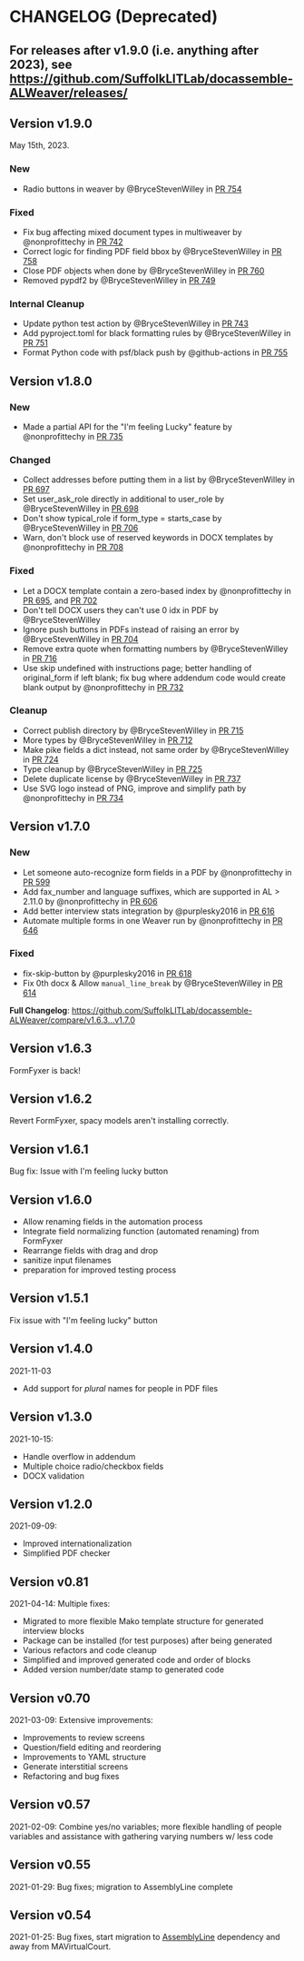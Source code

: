 # CHANGELOG (Deprecated)

## For releases after v1.9.0 (i.e. anything after 2023), see https://github.com/SuffolkLITLab/docassemble-ALWeaver/releases/

## Version v1.9.0

May 15th, 2023.

### New

* Radio buttons in weaver by @BryceStevenWilley in [PR 754](https://github.com/SuffolkLITLab/docassemble-ALWeaver/pull/754)

### Fixed

* Fix bug affecting mixed document types in multiweaver by @nonprofittechy in [PR 742](https://github.com/SuffolkLITLab/docassemble-ALWeaver/pull/742)
* Correct logic for finding PDF field bbox by @BryceStevenWilley in [PR 758](https://github.com/SuffolkLITLab/docassemble-ALWeaver/pull/758)
* Close PDF objects when done by @BryceStevenWilley in [PR 760](https://github.com/SuffolkLITLab/docassemble-ALWeaver/pull/760)
* Removed pypdf2 by @BryceStevenWilley in [PR 749](https://github.com/SuffolkLITLab/docassemble-ALWeaver/pull/749)

### Internal Cleanup

* Update python test action by @BryceStevenWilley in [PR 743](https://github.com/SuffolkLITLab/docassemble-ALWeaver/pull/743)
* Add pyproject.toml for black formatting rules by @BryceStevenWilley in [PR 751](https://github.com/SuffolkLITLab/docassemble-ALWeaver/pull/751)
* Format Python code with psf/black push by @github-actions in [PR 755](https://github.com/SuffolkLITLab/docassemble-ALWeaver/pull/755)


## Version v1.8.0

### New
* Made a partial API for the "I'm feeling Lucky" feature by @nonprofittechy in [PR 735](https://github.com/SuffolkLITLab/docassemble-ALWeaver/pull/735)

### Changed

* Collect addresses before putting them in a list by @BryceStevenWilley in [PR 697](https://github.com/SuffolkLITLab/docassemble-ALWeaver/pull/697)
* Set user_ask_role directly in additional to user_role by @BryceStevenWilley in [PR 698](https://github.com/SuffolkLITLab/docassemble-ALWeaver/pull/698)
* Don't show typical_role if form_type = starts_case by @BryceStevenWilley in [PR 706](https://github.com/SuffolkLITLab/docassemble-ALWeaver/pull/706)
* Warn, don't block use of reserved keywords in DOCX templates by @nonprofittechy in [PR 708](https://github.com/SuffolkLITLab/docassemble-ALWeaver/pull/708)

### Fixed
* Let a DOCX template contain a zero-based index by @nonprofittechy in [PR 695](https://github.com/SuffolkLITLab/docassemble-ALWeaver/pull/695), and [PR 702](https://github.com/SuffolkLITLab/docassemble-ALWeaver/pull/702)
* Don't tell DOCX users they can't use 0 idx in PDF by @BryceStevenWilley
* Ignore push buttons in PDFs instead of raising an error by @BryceStevenWilley in [PR 704](https://github.com/SuffolkLITLab/docassemble-ALWeaver/pull/704)
* Remove extra quote when formatting numbers by @BryceStevenWilley in [PR 716](https://github.com/SuffolkLITLab/docassemble-ALWeaver/pull/716)
* Use skip undefined with instructions page; better handling of original_form if left blank; fix bug where addendum code would create blank output by @nonprofittechy in [PR 732](https://github.com/SuffolkLITLab/docassemble-ALWeaver/pull/732)

### Cleanup
* Correct publish directory by @BryceStevenWilley in [PR 715](https://github.com/SuffolkLITLab/docassemble-ALWeaver/pull/715)
* More types by @BryceStevenWilley in [PR 712](https://github.com/SuffolkLITLab/docassemble-ALWeaver/pull/712)
* Make pike fields a dict instead, not same order by @BryceStevenWilley in [PR 724](https://github.com/SuffolkLITLab/docassemble-ALWeaver/pull/724)
* Type cleanup by @BryceStevenWilley in [PR 725](https://github.com/SuffolkLITLab/docassemble-ALWeaver/pull/725)
* Delete duplicate license by @BryceStevenWilley in [PR 737](https://github.com/SuffolkLITLab/docassemble-ALWeaver/pull/737)
* Use SVG logo instead of PNG, improve and simplify path by @nonprofittechy in [PR 734](https://github.com/SuffolkLITLab/docassemble-ALWeaver/pull/734)

## Version v1.7.0

### New

* Let someone auto-recognize form fields in a PDF by @nonprofittechy in [PR 599](https://github.com/SuffolkLITLab/docassemble-ALWeaver/pull/599)
* Add fax_number and language suffixes, which are supported in AL > 2.11.0 by @nonprofittechy in [PR 606](https://github.com/SuffolkLITLab/docassemble-ALWeaver/pull/606)
* Add better interview stats integration by @purplesky2016 in [PR 616](https://github.com/SuffolkLITLab/docassemble-ALWeaver/pull/616)
* Automate multiple forms in one Weaver run by @nonprofittechy in [PR 646](https://github.com/SuffolkLITLab/docassemble-ALWeaver/pull/646)

### Fixed

* fix-skip-button by @purplesky2016 in [PR 618](https://github.com/SuffolkLITLab/docassemble-ALWeaver/pull/618)
* Fix 0th docx & Allow `manual_line_break` by @BryceStevenWilley in [PR 614](https://github.com/SuffolkLITLab/docassemble-ALWeaver/pull/614)

**Full Changelog**: https://github.com/SuffolkLITLab/docassemble-ALWeaver/compare/v1.6.3...v1.7.0

## Version v1.6.3

FormFyxer is back!

## Version v1.6.2

Revert FormFyxer, spacy models aren't installing correctly.

## Version v1.6.1

Bug fix:
Issue with I'm feeling lucky button

## Version v1.6.0

* Allow renaming fields in the automation process
* Integrate field normalizing function (automated renaming) from FormFyxer
* Rearrange fields with drag and drop
* sanitize input filenames
* preparation for improved testing process

## Version v1.5.1

Fix issue with "I'm feeling lucky" button

## Version v1.4.0

2021-11-03
* Add support for *plural* names for people in PDF files

## Version v1.3.0

2021-10-15:
* Handle overflow in addendum
* Multiple choice radio/checkbox fields
* DOCX validation

## Version v1.2.0

2021-09-09:
* Improved internationalization
* Simplified PDF checker


## Version v0.81

2021-04-14: Multiple fixes:
* Migrated to more flexible Mako template structure for generated
  interview blocks
* Package can be installed (for test purposes) after being
  generated
* Various refactors and code cleanup
* Simplified and improved generated code and order of blocks
* Added version number/date stamp to generated code


## Version v0.70

2021-03-09: Extensive improvements:
* Improvements to review screens
* Question/field editing and reordering
* Improvements to YAML structure
* Generate interstitial screens
* Refactoring and bug fixes


## Version v0.57

2021-02-09: Combine yes/no variables; more flexible handling of people variables and assistance with gathering varying numbers w/ less code

## Version v0.55

2021-01-29: Bug fixes; migration to AssemblyLine complete

## Version v0.54

2021-01-25: Bug fixes, start migration to [AssemblyLine](https://github.com/SuffolkLITLab/docassemble-AssemblyLine) dependency and away from MAVirtualCourt.
